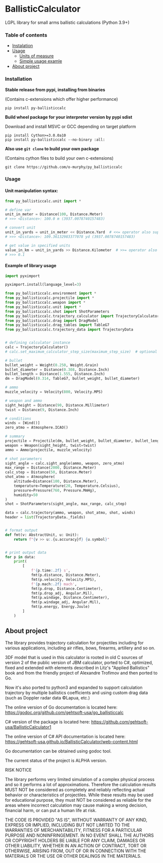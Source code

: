 # BallisticCalculator
LGPL library for small arms ballistic calculations (Python 3.9+)

### Table of contents
* [Instalation](#installation)
* [Usage](#usage)
  * [Units of measure](#unit-manipulation-syntax)
  * [Simple usage examle](#example-of-library-usage)
* [About project](#about-project)

### Installation
**Stable release from pypi, installing from binaries**

(Contains c-extensions which offer higher performance)
```commandline
pip install py-ballisticcalc
```

**Build wheel package for your interpreter version by pypi sdist**

Download and install MSVC or GCC depending on target platform
```commandline
pip install Cython>=3.0.0a10 
pip install py-ballisticcalc --no-binary :all:
```

**Also use `git clone` to build your own package**

(Contains cython files to build your own c-extensions)
```commandline
git clone https://github.com/o-murphy/py_ballisticcalc
```   


### Usage

#### Unit manipulation syntax:
```python
from py_ballisticcalc.unit import *

# define var
unit_in_meter = Distance(100, Distance.Meter)
# >>> <Distance>: 100.0 m (3937.0078740157483)

# convert unit
unit_in_yards = unit_in_meter << Distance.Yard  # <<= operator also supports
# >>> <Distance>: 109.36132983377078 yd (3937.0078740157483)

# get value in specified units
value_in_km = unit_in_yards >> Distance.Kilometer  # >>= operator also supports
# >>> 0.1
```

#### Example of library usage
```python
import pyximport

pyximport.install(language_level=3)

from py_ballisticcalc.environment import *
from py_ballisticcalc.projectile import *
from py_ballisticcalc.weapon import *
from py_ballisticcalc.unit import *
from py_ballisticcalc.shot import ShotParameters
from py_ballisticcalc.trajectory_calculator import TrajectoryCalculator
from py_ballisticcalc.drag import DragModel
from py_ballisticcalc.drag_tables import TableG7
from py_ballisticcalc.trajectory_data import TrajectoryData


# defining calculator instance
calc = TrajectoryCalculator()
# calc.set_maximum_calculator_step_size(maximum_step_size)  # optional

# bullet
bullet_weight = Weight(0.250, Weight.Grain)
bullet_diameter = Distance(0.308, Distance.Inch)
bullet_length = Distance(1.555, Distance.Inch)
dm = DragModel(0.314, TableG7, bullet_weight, bullet_diameter)

# ammo
muzzle_velocity = Velocity(800, Velocity.MPS)

# weapon and ammo
sight_height = Distance(90, Distance.Millimeter)
twist = Distance(9, Distance.Inch)

# conditions
winds = [Wind()]
zero_atmo = Atmosphere.ICAO()

# summary
projectile = Projectile(dm, bullet_weight, bullet_diameter, bullet_length)
weapon = Weapon(sight_height, twist=twist)
ammo = Ammo(projectile, muzzle_velocity)

# shot parameters
sight_angle = calc.sight_angle(ammo, weapon, zero_atmo)
max_range = Distance(2000, Distance.Meter)
calc_step = Distance(50, Distance.Meter)
shot_atmo = Atmosphere(
    altitude=Distance(100, Distance.Meter),
    temperature=Temperature(20, Temperature.Celsius),
    pressure=Pressure(760, Pressure.MmHg),
    humidity=50
)
shot = ShotParameters(sight_angle, max_range, calc_step)

data = calc.trajectory(ammo, weapon, shot_atmo, shot, winds)
header = list(TrajectoryData._fields)


# format output
def fmt(v: AbstractUnit, u: Unit):
    return f"{v >> u:.{u.accuracy}f} {u.symbol}"


# print output data
for p in data:
    print(
        [
            f'{p.time:.2f} s',
            fmt(p.distance, Distance.Meter),
            fmt(p.velocity, Velocity.MPS),
            f'{p.mach:.2f} mach',
            fmt(p.drop, Distance.Centimeter),
            fmt(p.drop_adj, Angular.Mil),
            fmt(p.windage, Distance.Centimeter),
            fmt(p.windage_adj, Angular.Mil),
            fmt(p.energy, Energy.Joule)
        ]
    )
```

About project
-----

The library provides trajectory calculation for projectiles including for various
applications, including air rifles, bows, firearms, artillery and so on.

3DF model that is used in this calculator is rooted in old C sources of version 2 of the public version of JBM
calculator, ported to C#, optimized, fixed and extended with elements described in
Litz's "Applied Ballistics" book and from the friendly project of Alexandre Trofimov
and then ported to Go.

Now it's also ported to python3 and expanded to support calculation trajectory by 
multiple ballistics coefficients and using custom drag data (such as Doppler radar data ©Lapua, etc.)

The online version of Go documentation is located here: https://godoc.org/github.com/gehtsoft-usa/go_ballisticcalc

C# version of the package is located here: https://github.com/gehtsoft-usa/BallisticCalculator1

The online version of C# API documentation is located here: https://gehtsoft-usa.github.io/BallisticCalculator/web-content.html

Go documentation can be obtained using godoc tool.

The current status of the project is ALPHA version.

RISK NOTICE

The library performs very limited simulation of a complex physical process and so it performs a lot of approximations. Therefore the calculation results MUST NOT be considered as completely and reliably reflecting actual behavior or characteristics of projectiles. While these results may be used for educational purpose, they must NOT be considered as reliable for the areas where incorrect calculation may cause making a wrong decision, financial harm, or can put a human life at risk.

THE CODE IS PROVIDED "AS IS", WITHOUT WARRANTY OF ANY KIND, EXPRESS OR IMPLIED, INCLUDING BUT NOT LIMITED TO THE WARRANTIES OF MERCHANTABILITY, FITNESS FOR A PARTICULAR PURPOSE AND NONINFRINGEMENT. IN NO EVENT SHALL THE AUTHORS OR COPYRIGHT HOLDERS BE LIABLE FOR ANY CLAIM, DAMAGES OR OTHER LIABILITY, WHETHER IN AN ACTION OF CONTRACT, TORT OR OTHERWISE, ARISING FROM, OUT OF OR IN CONNECTION WITH THE MATERIALS OR THE USE OR OTHER DEALINGS IN THE MATERIALS.
